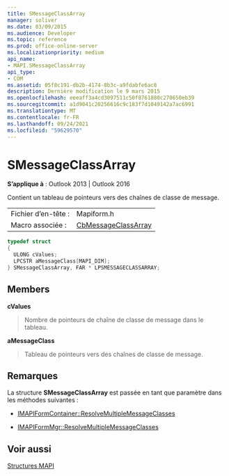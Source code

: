 ```yaml
---
title: SMessageClassArray
manager: soliver
ms.date: 03/09/2015
ms.audience: Developer
ms.topic: reference
ms.prod: office-online-server
ms.localizationpriority: medium
api_name:
- MAPI.SMessageClassArray
api_type:
- COM
ms.assetid: 05f8c191-db2b-4174-8b3c-a9fdabfe6ac8
description: Dernière modification le 9 mars 2015
ms.openlocfilehash: eeeaff3a4cd3097511c50f8761880c270650eb39
ms.sourcegitcommit: a1d9041c20256616c9c183f7d1049142a7ac6991
ms.translationtype: MT
ms.contentlocale: fr-FR
ms.lasthandoff: 09/24/2021
ms.locfileid: "59629570"
---
```

# <a name="smessageclassarray"></a>SMessageClassArray

  
  
**S’applique à** : Outlook 2013 | Outlook 2016 
  
Contient un tableau de pointeurs vers des chaînes de classe de message.
  
|||
|:-----|:-----|
|Fichier d’en-tête :  <br/> |Mapiform.h  <br/> |
|Macro associée :  <br/> |[CbMessageClassArray](cbmessageclassarray.md) <br/> |
   
```cpp
typedef struct 
{
  ULONG cValues;
  LPCSTR aMessageClass[MAPI_DIM];
} SMessageClassArray, FAR * LPSMESSAGECLASSARRAY;

```

## <a name="members"></a>Members

 **cValues**
  
> Nombre de pointeurs de chaîne de classe de message dans le tableau.
    
 **aMessageClass**
  
> Tableau de pointeurs vers des chaînes de classe de message.
    
## <a name="remarks"></a>Remarques

La structure **SMessageClassArray** est passée en tant que paramètre dans les méthodes suivantes : 
  
- [IMAPIFormContainer::ResolveMultipleMessageClasses](imapiformcontainer-resolvemultiplemessageclasses.md)
    
- [IMAPIFormMgr::ResolveMultipleMessageClasses](imapiformmgr-resolvemultiplemessageclasses.md)
    
## <a name="see-also"></a>Voir aussi



[Structures MAPI](mapi-structures.md)


